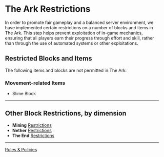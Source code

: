 # The Ark Restrictions

In order to promote fair gameplay and a balanced server environment, we have implemented certain restrictions on a number of blocks and items in The Ark. This step helps prevent exploitation of in-game mechanics, ensuring that all players earn their progress through effort and skill, rather than through the use of automated systems or other exploitations.

## Restricted Blocks and Items

The following items and blocks are not permitted in The Ark:

### Movement-related Items

- Slime Block

---

## Other Block Restrictions, by dimension

- **Mining** [Restrictions](./mining-restrictions.md)
- **Nether** [Restrictions](./nether-restrictions.md)
- **The End** [Restrictions](./the-end-restrictions.md)

---

[Rules & Policies](../README.md)
